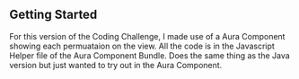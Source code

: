 ## Getting Started

For this version of the Coding Challenge, I made use of a Aura Component showing each permuataion on the view. All the code is in the Javascript Helper file of the Aura Component Bundle. Does the same thing as the Java version but just wanted to try out in the Aura Component. 
